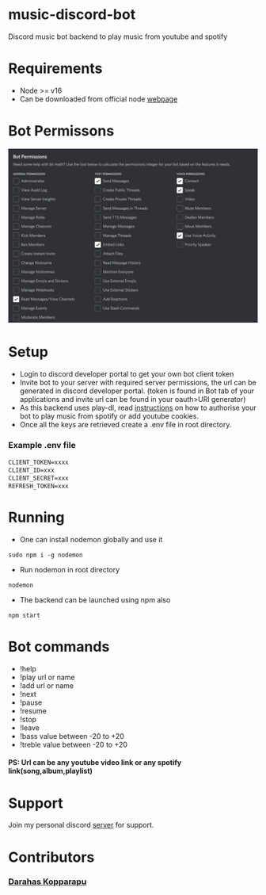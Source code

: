 # music-discord-bot
Discord music bot backend to play music from youtube and spotify

# Requirements
- Node >= v16
- Can be downloaded from official node [webpage]()

# Bot Permissons
![Required Permissions image](./images/permissions.png)

# Setup
- Login to discord developer portal to get your own bot client token
- Invite bot to your server with required server permissions, the url can be generated in discord developer portal. (token is found in Bot tab of your applications and invite url can be found in your oauth>URl generator)
- As this backend uses play-dl, read [instructions](https://github.com/play-dl/play-dl/blob/main/instructions/README.md) on how to authorise your bot to play music from spotify or add youtube cookies.
- Once all the keys are retrieved create a .env file in root directory.
### Example .env file
```
CLIENT_TOKEN=xxxx
CLIENT_ID=xxx
CLIENT_SECRET=xxx
REFRESH_TOKEN=xxx
```
# Running
- One can install nodemon globally and use it
```
sudo npm i -g nodemon
```
- Run nodemon in root directory
```
nodemon
```
- The backend can be launched using npm also
```
npm start
```

# Bot commands
- !help
- !play url or name
- !add  url or name
- !next
- !pause
- !resume
- !stop
- !leave
- !bass value between -20 to +20
- !treble value between -20 to +20

#### PS: Url can be any youtube video link or any spotify link(song,album,playlist)

# Support
Join my personal discord [server](https://discord.gg/cSuKhuEUtD) for support.

# Contributors
### [Darahas Kopparapu](https://github.com/darahask)